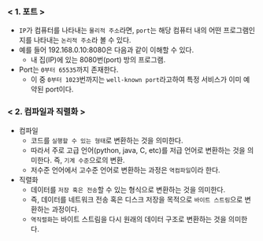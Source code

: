### < 1. 포트 >
- `IP`가 컴퓨터를 나타내는 `물리적 주소`라면, `port`는 해당 컴퓨터 내의 어떤 프로그램인지를 나타내는 `논리적 주소`라 볼 수 있다.
- 예를 들어 192.168.0.10:8080은 다음과 같이 이해할 수 있다.
    - 내 집(IP)에 있는 8080번(port) 방의 프로그램.
- Port는 `0부터 65535`까지 존재한다.
    - 이 중 `0부터 1023`번까지는 `well-known port`라고하여 특정 서비스가 이미 예약된 port이다.

### < 2. 컴파일과 직렬화 >
- 컴파일
    - 코드를 `실행할 수 있는 형태`로 변환하는 것을 의미한다.
    - 따라서 주로 고급 언어(python, java, C, etc)를 저급 언어로 변환하는 것을 의미한다. 즉, `기계 수준`으로의 변환.
    - 저수준 언어에서 고수준 언어로 변환하는 과정은 `역컴파일`이라 한다.
- 직렬화
    - 데이터를 `저장 혹은 전송`할 수 있는 형식으로 변환하는 것을 의미한다.
    - 즉, 데이터를 네트워크 전송 혹은 디스크 저장을 목적으로 `바이트 스트림`으로 변환하는 과정이다.
    - `역직렬화`는 바이트 스트림을 다시 원래의 데이터 구조로 변환하는 것을 의미한다.